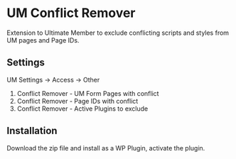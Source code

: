# UM Conflict Remover
Extension to Ultimate Member to exclude conflicting scripts and styles from UM pages and Page IDs.
## Settings
UM Settings -> Access -> Other
1. Conflict Remover - UM Form Pages with conflict
2. Conflict Remover - Page IDs with conflict
3. Conflict Remover - Active Plugins to exclude
## Installation
Download the zip file and install as a WP Plugin, activate the plugin.
